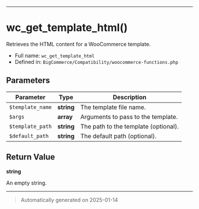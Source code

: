 ***

# wc_get_template_html()

Retrieves the HTML content for a WooCommerce template.




* Full name: `wc_get_template_html`
* Defined in: `BigCommerce/Compatibility/woocommerce-functions.php`

## Parameters

| Parameter | Type | Description |
|-----------|------|-------------|
| `$template_name` | **string** | The template file name. |
| `$args` | **array** | Arguments to pass to the template. |
| `$template_path` | **string** | The path to the template (optional). |
| `$default_path` | **string** | The default path (optional). |

## Return Value

**string**

An empty string.

***
> Automatically generated on 2025-01-14

